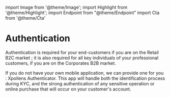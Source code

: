 import Image from '@theme/Image';
import Highlight from '@theme/Highlight';
import Endpoint from "@theme/Endpoint"
import Cta from '@theme/Cta'

# Authentication 

Authentication is required for your end-customers if you are on the Retail B2C market ; it is also required for all key individuals of your professional customers, if you are on the Corporates B2B market.

<Highlight type="tip">

If you do not have your own mobile application, we can provide one for you : Xpollens Authenticator. This app will handle both the identification process during KYC, and the strong authentication of any sensitive operation or online purchase that will occur on your customer's account.

</Highlight>

